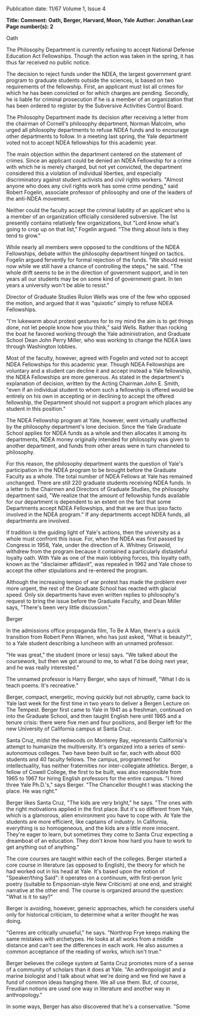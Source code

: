 Publication date: 11/67
Volume 1, Issue 4

**Title: Comment: Oath, Berger, Harvard, Moon, Yale**
**Author: Jonathan Lear**
**Page number(s): 2**

Oath


The Philosophy Department is currently refusing to accept National Defense Education Act Fellowships. Though the action was taken in the spring, it has thus far received no public notice.


The decision to reject funds under the NDEA, the largest government grant program to graduate students outside the sciences, is based on two requirements of the fellowship. First, an applicant must list all crimes for which he has been convicted or for which charges are pending. Secondly, he is liable for criminal prosecution if he is a member of an organization that has been ordered to register by the Subversive Activities Control Board.


The Philosophy Department made its decision after receiving a letter from the chairman of Cornell's philosophy department, Norman Malcolm, who urged all philosophy departments to refuse NDEA funds and to encourage other departments to follow. In a meeting last spring, the Yale department voted not to accept NDEA fellowships for this academic year.


The main objection within the department centered on the statement of crimes. Since an applicant could be denied an NDEA Fellowship for a crime with which he is merely charged, but not yet convicted, the department considered this a violation of individual liberties, and especially discriminatory against student activists and civil rights workers. "Almost anyone who does any civil rights work has some crime pending," said Robert Fogelin, associate professor of philosophy and one of the leaders of the anti-NDEA movement.


Neither could the faculty accept the criminal liability of an applicant who is a member of an organization officially considered subversive. The list presently contains relatively few organizations, but "Lord know what's going to crop up on that list," Fogelin argued. "The thing about lists is they tend to grow."


While nearly all members were opposed to the conditions of the NDEA Fellowships, debate within the philosophy department hinged on tactics. Fogelin argued fervently for formal rejection of the funds. "We should resist now while we still have a chance of controlling the steps," he said. "The whole drift seems to be in the direction of government support, and in ten years all our students may be on some kind of government grant. In ten years a university won't be able to resist."


Director of Graduate Studies Rulon Wells was one of the few who opposed the motion, and argued that it was "quixotic" simply to refuse NDEA Fellowships.


"I'm lukewarm about protest gestures for to my mind the aim is to get things done, not let people know how you think," said Wells. Rather than rocking the boat he favored working through the Yale administration, and Graduate School Dean John Perry Miller, who was working to change the NDEA laws through Washington lobbies.


Most of the faculty, however, agreed with Fogelin and voted not to accept NDEA Fellowships for this academic year. Though NDEA Fellowships are voluntary and a student can decline it and accept instead a Yale fellowship, the NDEA Fellowships are more generous. As stated in the department's explanation of decision, written by the Acting Chairman John E. Smith, "even if an individual student to whom such a fellowship is offered would be entirely on his own in accepting or in declining to accept the offered fellowship, the Department should not support a program which places any student in this position."


The NDEA Fellowship program at Yale, however, went virtually unaffected by the philosophy department's lone decision. Since the Yale Graduate School applies for NDEA funds as a whole and then allocates it among its departments, NDEA money originally intended for philosophy was given to another department, and funds from other areas were in turn channeled to philosophy.


For this reason, the philosophy department wants the question of Yale's participation in the NDEA program to be brought before the Graduate Faculty as a whole. The total number of NDEA Fellows at Yale has remained unchanged. There are still 220 graduate students receiving NDEA funds. In a letter to the Chairmen and Directors of Graduate Studies, the philosophy department said, "We realize that the amount of fellowship funds available for our department is dependent to an extent on the fact that some Departments accept NDEA Fellowships, and that we are thus ipso facto involved in the NDEA program." If any departments accept NDEA funds, all departments are involved.


If tradition is the guiding light of Yale's actions, then the university as a whole must confront this issue. For, when the NDEA was first passed by Congress in 1958, Yale, under the direction of A. Whitney Griswold, withdrew from the program because it contained a particularly distasteful loyalty oath. With Yale as one of the main lobbying forces, this loyalty oath, known as the "disclaimer affidavit", was repealed in 1962 and Yale chose to accept the other stipulations and re-entered the program.


Although the increasing tempo of war protest has made the problem ever more urgent, the rest of the Graduate School has reacted with glacial speed. Only six departments have even written replies to philosophy's request to bring the issue before the Graduate Faculty, and Dean Miller says, "There's been very little discussion."


Berger


In the admissions office propaganda film, To Be A Man, there's a quick transition from Robert Penn Warren, who has just asked, "What is beauty?", to a Yale student describing a luncheon with an unnamed professor.


"He was great," the student (more or less) says. "We talked about the coursework, but then we got around to me, to what I'd be doing next year, and he was really interested."


The unnamed professor is Harry Berger, who says of himself, "What I do is teach poems. It's recreative."


Berger, compact, energetic, moving quickly but not abruptly, came back to Yale last week for the first time in two years to deliver a Bergen Lecture on The Tempest. Berger first came to Yale in 1941 as a freshman, continued on into the Graduate School, and then taught English here until 1965 and a tenure crisis: there were five men and four positions, and Berger left for the new University of California campus at Santa Cruz.


Santa Cruz, midst the redwoods on Monterey Bay, represents California's attempt to humanize the multiversity. It's organized into a series of semi-autonomous colleges. Two have been built so far, each with about 600 students and 40 faculty fellows. The campus, programmed for intellectuality, has neither fraternities nor inter-collegiate athletics. Berger, a fellow of Cowell College, the first to be built, was also responsible from 1965 to 1967 for hiring English professors for the entire campus. "I hired three Yale Ph.D.'s," says Berger. "The Chancellor thought I was stacking the place. He was right."


Berger likes Santa Cruz, "The kids are very bright," he says. "The ones with the right motivations applied in the first place. But it's so different from Yale, which is a glamorous, alien environment you have to cope with. At Yale the students are more efficient, like captains of industry. In California, everything is so homogeneous, and the kids are a little more innocent. They're eager to learn, but sometimes they come to Santa Cruz expecting a dreamboat of an education. They don't know how hard you have to work to get anything out of anything."


The core courses are taught within each of the colleges. Berger started a core course in literature (as opposed to English), the theory for which he had worked out in his head at Yale. It's based upon the notion of "Speaker/thing Said": it operates on a continuum, with first-person lyric poetry (suitable to Empsonian-style New Criticism) at one end, and straight narrative at the other end. The course is organized around the question: "What is it to say?"


Berger is avoiding, however, generic approaches, which he considers useful only for historical criticism, to determine what a writer thought he was doing.


"Genres are critically unuseful," he says. "Northrop Frye keeps making the same mistakes with archetypes. He looks at all works from a middle distance and can't see the differences in each work. He also assumes a common acceptance of the reading of works, which isn't true."


Berger believes the college system at Santa Cruz promotes more of a sense of a community of scholars than it does at Yale. "An anthropologist and a marine biologist and I talk about what we're doing and we find we have a fund of common ideas hanging there. We all use them. But, of course, Freudian notions are used one way in literature and another way in anthropology."


In some ways, Berger has also discovered that he's a conservative. "Some